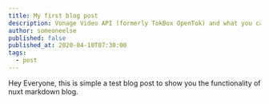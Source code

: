 ```yaml
---
title: My first blog post
description: Vonage Video API (formerly TokBox OpenTok) and what you can build with it. The Video API is very robust and highly customisable, and in each post we’ll show how to implement it.
author: someoneelse
published: false
published_at: 2020-04-10T07:30:00
tags:
  - post
---
```


Hey Everyone, this is simple a test blog post to show you
the functionality of nuxt markdown blog.
